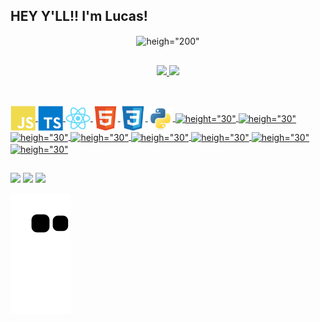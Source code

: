 ## HEY Y'LL!! I'm Lucas! 
<div align="center">
   <img align="center" alt=heigh="200" width="300"src="https://user-images.githubusercontent.com/90359201/144493888-316aa178-d8c7-41ad-b0e2-8a4810b178fa.jpg" />
  </div>

##

<div align="center">
  <a href="https://github.com/lucsfar1a">
  <img height="180em" src="https://github-readme-stats.vercel.app/api?username=lucsfar1a&show_icons=true&theme=aura&include_all_commits=true&count_private=true"/>
  <img height="180em" src="https://github-readme-stats.vercel.app/api/top-langs/?username=lucsfar1a&layout=compact&langs_count=7&theme=aura"/>
</div>
 
 ## 
<div style="display: inline_block"><br>
  <img align="center" alt=height="30" width="40" src="https://raw.githubusercontent.com/devicons/devicon/master/icons/javascript/javascript-plain.svg">
  <img align="center" alt=height="30" width="40" src="https://raw.githubusercontent.com/devicons/devicon/master/icons/typescript/typescript-plain.svg">
  <img align="center" alt=height="30" width="40" src="https://raw.githubusercontent.com/devicons/devicon/master/icons/react/react-original.svg">
  <img align="center" alt=height="30" width="40" src="https://raw.githubusercontent.com/devicons/devicon/master/icons/html5/html5-original.svg">
  <img align="center" alt=height="30" width="40" src="https://raw.githubusercontent.com/devicons/devicon/master/icons/css3/css3-original.svg">
  <img align="center" alt=height="30" width="40" src="https://raw.githubusercontent.com/devicons/devicon/master/icons/python/python-original.svg">
  <img align="center" alt=height="30" width="40" src="https://cdn.jsdelivr.net/gh/devicons/devicon/icons/nodejs/nodejs-plain.svg">
 <img align="center" alt=heigh="30" width="40" src="https://cdn.jsdelivr.net/gh/devicons/devicon/icons/postgresql/postgresql-plain-wordmark.svg" />
 <img align="center" alt=heigh="30" width="40" src="https://cdn.jsdelivr.net/gh/devicons/devicon/icons/spring/spring-original.svg" />
 <img align="center" alt=heigh="30" width="40" src="https://cdn.jsdelivr.net/gh/devicons/devicon/icons/visualstudio/visualstudio-plain.svg" />
 <img align="center" alt=heigh="30" width="40" src="https://cdn.jsdelivr.net/gh/devicons/devicon/icons/yarn/yarn-original-wordmark.svg" />
  <img align="center" alt=heigh="30" width="40" src="https://cdn.jsdelivr.net/gh/devicons/devicon/icons/mysql/mysql-plain-wordmark.svg" />
  <img align="center" alt=heigh="30" width="40" src="https://cdn.jsdelivr.net/gh/devicons/devicon/icons/vuejs/vuejs-original-wordmark.svg" />
    <img align="center" alt=heigh="30" width="40" src="https://cdn.jsdelivr.net/gh/devicons/devicon/icons/java/java-original-wordmark.svg" />
  

 
</div>
  
##
  
  <div> 
  <a href="https://discord.gg/wagxzStdcR" target="_blank"><img src="https://img.shields.io/badge/Microsoft_Outlook-0078D4?style=for-the-badge&logo=microsoft-outlook&logoColor=white"></a> 
  <a href = "mailto:lucaspeart@gmail.com"><img src="https://img.shields.io/badge/-Gmail-%23333?style=for-the-badge&logo=gmail&logoColor=white" target="_blank"></a>
  <a href="https://www.linkedin.com/in/lucas-faria-7a3bbb142/" target="_blank"><img src="https://img.shields.io/badge/-LinkedIn-%230077B5?style=for-the-badge&logo=linkedin&logoColor=white" target="_blank"></a> 
 
  ![Snake animation](https://github.com/rafaballerini/rafaballerini/blob/output/github-contribution-grid-snake.svg)
 
</div>

